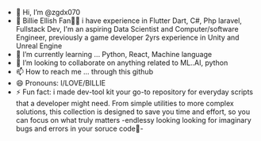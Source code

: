 - 👋 Hi, I’m @zgdx070
- 👀 Billie Ellish Fan💎🖤 i have experience in  Flutter Dart, C#, Php laravel, Fullstack Dev, I'm an aspiring Data Scientist and Computer/software Engineer, previously a  game developer  2yrs experience in Unity and Unreal Engine
- 🌱 I’m currently learning ... Python, React, Machine language
- 💞️ I’m looking to collaborate on anything related to ML..AI, python
- 📫 How to reach me ... through this github
- 😄 Pronouns: I/LOVE/BILLIE
- ⚡ Fun fact: i made dev-tool kit your go-to repository for everyday scripts that a developer might need. 
From simple utilities to more complex solutions, this collection is designed to save you time and effort, so you can focus on what truly matters -endlessy looking looking for imaginary bugs and errors in your soruce code🙂-

<!---
zgdx070/zgdx070 is a ✨ special ✨ repository because its `README.md` (this file) appears on your GitHub profile.
You can click the Preview link to take a look at your changes.
--->
